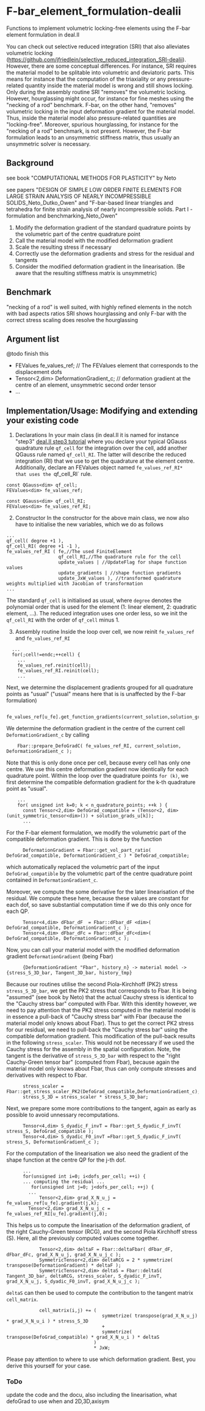 # F-bar_element_formulation-dealii
Functions to implement volumetric locking-free elements using the F-bar element formulation in deal.II

You can check out selective reduced integration (SRI) that also alleviates volumetric locking (https://github.com/jfriedlein/selective_reduced_integration_SRI-dealii). However, there are some conceptual differences. For instance, SRI requires the material model to be splitable into volumetric and deviatoric parts. This means for instance that the computation of the triaxiality or any pressure-related quantity inside the material model is wrong and still shows locking. Only during the assembly routine SRI "removes" the volumetric locking. However, hourglassing might occur, for instance for fine meshes using the "necking of a rod" benchmark.
F-bar, on the other hand, "removes" volumetric locking in the input deformation gradient for the material model. Thus, inside the material model also pressure-related quantities are "locking-free". Moreover, spurious hourglassing, for instance for the "necking of a rod" benchmark, is not present. However, the F-bar formulation leads to an unsymmetric stiffness matrix, thus usually an unsymmetric solver is necessary.

## Background
see book "COMPUTATIONAL METHODS FOR PLASTICITY" by Neto

see papers "DESIGN OF SIMPLE LOW ORDER FINITE ELEMENTS FOR LARGE STRAIN ANALYSIS OF NEARLY INCOMPRESSIBLE SOLIDS_Neto_Dutko_Owen" and "F-bar-based linear triangles and tetrahedra for finite strain analysis of nearly incompressible solids. Part I - formulation and benchmarking_Neto_Owen"

1. Modify the deformation gradient of the standard quadrature points by the volumetric part of the centre quadrature point
2. Call the material model with the modified deformation gradient
3. Scale the resulting stress if necessary
4. Correctly use the deformation gradients and stress for the residual and tangents
5. Consider the modified deformation gradient in the linearisation. (Be aware that the resulting stiffness matrix is unsymmetric)

## Benchmark
"necking of a rod" is well suited, with highly refined elements in the notch with bad aspects ratios SRI shows hourglassing and only F-bar with the correct stress scaling does resolve the hourglassing

## Argument list
@todo finish this

* FEValues<dim> fe_values_ref; // The FEValues element that corresponds to the displacement dofs
* Tensor<2,dim> DeformationGradient_c; // deformation gradient at the centre of an element, unsymmetric second order tensor
* ...
	

## Implementation/Usage: Modifying and extending your existing code

1. Declarations
In your main class (in deal.II it is named for instance "step3" [deal.II step3 tutorial](https://www.dealii.org/current/doxygen/deal.II/step_3.html) where you declare your typical QGauss quadrature rule `qf_cell` for the integration over the cell, add another QGauss rule named `qf_cell_RI`. The latter will describe the reduced integration (RI) that we use to get the quadrature at the element centre. Additionally, declare an FEValues object named `fe_values_ref_RI*  that uses the `qf_cell_RI` rule.
```
const QGauss<dim> qf_cell;
FEValues<dim> fe_values_ref;

const QGauss<dim> qf_cell_RI;
FEValues<dim> fe_values_ref_RI;
```

2. Constructor
In the constructor for the above main class, we now also have to  initialise the new variables, which we do as follows
```
...
qf_cell( degree +1 ),
qf_cell_RI( degree +1 -1 ),
fe_values_ref_RI ( fe,//The used FiniteElement
                   qf_cell_RI,//The quadrature rule for the cell
                   update_values | //UpdateFlag for shape function values
                   update_gradients | //shape function gradients
                   update_JxW_values ), //transformed quadrature weights multiplied with Jacobian of transformation
...
```
The standard `qf_cell` is initialised as usual, where `degree` denotes the polynomial order that is used for the element (1: linear element, 2: quadratic element, ...). The reduced integration uses one order less, so we init the `qf_cell_RI` with the order of `qf_cell` minus 1.

3. Assembly routine
Inside the loop over cell, we now reinit `fe_values_ref` and `fe_values_ref_RI`
```
  ...
  for(;cell!=endc;++cell) {
    ...
    fe_values_ref.reinit(cell);
    fe_values_ref_RI.reinit(cell);
    ...
```
Next, we determine the displacement gradients grouped for all quadrature points as "usual" ("usual" means here that is is unaffected by the F-bar formulation)
```
    fe_values_ref[u_fe].get_function_gradients(current_solution,solution_grads_u);
```
We determine the deformation gradient in the centre of the current cell `DeformationGradient_c` by calling
```
    Fbar::prepare_DefoGradC( fe_values_ref_RI, current_solution, DeformationGradient_c );
```
Note that this is only done once per cell, because every cell has only one centre. We use this centre deformation gradient now identically for each quadrature point.
Within the loop over the quadrature points `for (k)`, we first determine the compatible deformation gradient for the k-th quadrature point as "usual".
```
    ...
    for( unsigned int k=0; k < n_quadrature_points; ++k ) {
      const Tensor<2,dim> DefoGrad_compatible = (Tensor<2, dim>(unit_symmetric_tensor<dim>()) + solution_grads_u[k]);
      ...
```  
For the F-bar element formulation, we modify the volumetric part of the compatible deformation gradient. This is done by the function
```
      DeformationGradient = Fbar::get_vol_part_ratio( DefoGrad_compatible, DeformationGradient_c ) * DefoGrad_compatible;
```
which automatically replaced the volumetric part of the input `DefoGrad_compatible` by the volumetric part of the centre quadrature point contained in `DeformationGradient_c`.

Moreover, we compute the some derivative for the later linearisation of the residual. We compute these here, because these values are constant for each dof, so save substantial computation time if we do this only once for each QP.
```
      Tensor<4,dim> dFbar_dF  = Fbar::dFbar_dF <dim>( DefoGrad_compatible, DeformationGradient_c );
      Tensor<4,dim> dFbar_dFc = Fbar::dFbar_dFc<dim>( DefoGrad_compatible, DeformationGradient_c );
```
Now, you can call your material model with the modified deformation gradient `DeformationGradient` (being Fbar)
```
      {DeformationGradient "Fbar", history_n} -> material model -> {stress_S_3D_bar, Tangent_3D_bar, history_tmp}
```
Because our routines utilise the second Piola-Kirchhoff (PK2) stress `stress_S_3D_bar`, we get the PK2 stress that corresponds to Fbar. It is being "assumed" (see book by Neto) that the actual Cauchy stress is identical to the "Cauchy stress bar" computed with Fbar. With this identity however, we need to pay attention that the PK2 stress computed in the material model is in essence a pull-back of "Cauchy stress bar" with Fbar (because the material model only knows about Fbar). Thus to get the correct PK2 stress for our residual, we need to pull-back the "Cauchy stress bar" using the compatible deformation gradient. This modification of the pull-back results in the following `stress_scaler`. This would not be necessary if we used the Cauchy stress for the assembly in the spatial configuration. Note, the tangent is the derivative of `stress_S_3D_bar` with respect to the "right Cauchy-Green tensor bar" (computed from Fbar), because again the material model only knows about Fbar, thus can only compute stresses and derivatives with respect to Fbar.
```
      stress_scaler = Fbar::get_stress_scaler_PK2(DefoGrad_compatible,DeformationGradient_c);
      stress_S_3D = stress_scaler * stress_S_3D_bar;      
```
Next, we prepare some more contributions to the tangent, again as early as possible to avoid unnessary recomputations.
```
      Tensor<4,dim> S_dyadic_F_invT = Fbar::get_S_dyadic_F_invT( stress_S, DefoGrad_compatible );
      Tensor<4,dim> S_dyadic_F0_invT =Fbar::get_S_dyadic_F_invT( stress_S, DeformationGradient_c );
```
For the computation of the linearisation we also need the gradient of the shape function at the centre QP for the j-th dof.
```
      ...
      for(unsigned int i=0; i<dofs_per_cell; ++i) {
      ... computing the residual ...
         for(unsigned int j=0; j<dofs_per_cell; ++j) {
	    ...
            Tensor<2,dim> grad_X_N_u_j = fe_values_ref[u_fe].gradient(j,k);
	    Tensor<2,dim> grad_X_N_u_j_c = fe_values_ref_RI[u_fe].gradient(j,0);
```
This helps us to compute the linearisation of the deformation gradient, of the right Cauchy-Green tensor (RCG), and the second Piola Kirchhoff stress (S). Here, all the previously computed values come together.
```
            Tensor<2,dim> deltaF = Fbar::deltaFbar( dFbar_dF, dFbar_dFc, grad_X_N_u_j, grad_X_N_u_j_c );
            SymmetricTensor<2,dim> deltaRCG = 2 * symmetrize( transpose(DeformationGradient) * deltaF );
            SymmetricTensor<2,dim> deltaS = Fbar::deltaS( Tangent_3D_bar, deltaRCG, stress_scaler, S_dyadic_F_invT, grad_X_N_u_j, S_dyadic_F0_invT, grad_X_N_u_j_c );
```
`deltaS` can then be used to compute the contribution to the tangent matrix `cell_matrix`.
```
            cell_matrix(i,j) += (
                                   symmetrize( transpose(grad_X_N_u_j) * grad_X_N_u_i ) * stress_S_3D
                                   +
                                   symmetrize( transpose(DefoGrad_compatible) * grad_X_N_u_i ) * deltaS
                                )
                                * JxW;
```
Please pay attention to where to use which deformation gradient. Best, you derive this yourself for your case.


### ToDo
update the code and the docu, also including the linearisation, what defoGrad to use when and 2D,3D,axisym
